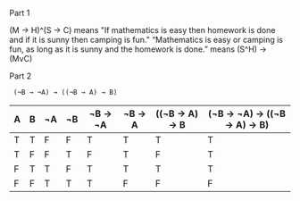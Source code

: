 Part 1

(M -> H)^(S -> C) means "If mathematics is easy then homework is done and if it is sunny then camping is fun."
“Mathematics is easy or camping is fun, as long as it is sunny and the homework is done.” means (S^H) -> (MvC)

Part 2
```
 (¬B → ¬A) → ((¬B → A) → B)
```

| A | B | ¬A | ¬B | ¬B -> ¬A | ¬B -> A | ((¬B -> A) -> B| (¬B -> ¬A) -> ((¬B -> A) -> B)
|---|---|--- |--- |---       |---      |---             |---
| T | T | F  | F  |T         |T        |T               |T
| T | F | F  | T  |F         |T        |F               |T
| F | T | T  | F  |T         |T        |T               |T
| F | F | T  | T  |T         |F        |F               |F
